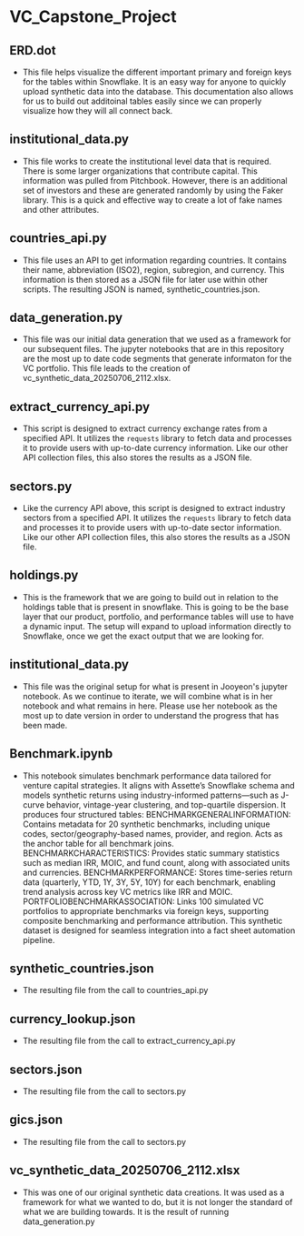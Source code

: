 # VC_Capstone_Project
## ERD.dot
- This file helps visualize the different important primary and foreign keys for the
tables within Snowflake. It is an easy way for anyone to quickly upload synthetic data
into the database. This documentation also allows for us to build out additoinal tables
easily since we can properly visualize how they will all connect back.

## institutional_data.py
 - This file works to create the institutional level data that is required. There
 is some larger organizations that contribute capital. This information was pulled
 from Pitchbook. However, there is an additional set of investors and these are
 generated randomly by using the Faker library. This is a quick and effective way
 to create a lot of fake names and other attributes.

## countries_api.py
- This file uses an API to get information regarding countries. It contains 
their name, abbreviation (ISO2), region, subregion, and currency. This 
information is then stored as a JSON file for later use within other scripts. 
The resulting JSON is named, synthetic_countries.json.

## data_generation.py
- This file was our initial data generation that we used as a framework for our
subsequent files. The jupyter notebooks that are in this repository are the
most up to date code segments that generate informaton for the VC portfolio. 
This file leads to the creation of vc_synthetic_data_20250706_2112.xlsx.

## extract_currency_api.py
- This script is designed to extract currency exchange rates from a specified 
API. It utilizes the `requests` library to fetch data and processes it to 
provide users with up-to-date currency information. Like our other API collection
files, this also stores the results as a JSON file.

## sectors.py
- Like the currency API above, this script is designed to extract industry
sectors from a specified API. It utilizes the `requests` library to fetch data 
and processes it to provide users with up-to-date sector information. Like our 
other API collection files, this also stores the results as a JSON file.

## holdings.py
- This is the framework that we are going to build out in relation to the 
holdings table that is present in snowflake. This is going to be the base layer
that our product, portfolio, and performance tables will use to have a dynamic
input. The setup will expand to upload information directly to Snowflake, once
we get the exact output that we are looking for.

## institutional_data.py
- This file was the original setup for what is present in Jooyeon's jupyter
notebook. As we continue to iterate, we will combine what is in her notebook 
and what remains in here. Please use her notebook as the most up to date version
in order to understand the progress that has been made.

## Benchmark.ipynb
- This notebook simulates benchmark performance data tailored for venture capital strategies. It aligns with Assette’s Snowflake schema and models synthetic returns using industry-informed patterns—such as J-curve behavior, vintage-year clustering, and top-quartile dispersion.
It produces four structured tables:
BENCHMARKGENERALINFORMATION: Contains metadata for 20 synthetic benchmarks, including unique codes, sector/geography-based names, provider, and region. Acts as the anchor table for all benchmark joins.
BENCHMARKCHARACTERISTICS: Provides static summary statistics such as median IRR, MOIC, and fund count, along with associated units and currencies.
BENCHMARKPERFORMANCE: Stores time-series return data (quarterly, YTD, 1Y, 3Y, 5Y, 10Y) for each benchmark, enabling trend analysis across key VC metrics like IRR and MOIC.
PORTFOLIOBENCHMARKASSOCIATION: Links 100 simulated VC portfolios to appropriate benchmarks via foreign keys, supporting composite benchmarking and performance attribution.
This synthetic dataset is designed for seamless integration into a fact sheet automation pipeline.

## synthetic_countries.json
- The resulting file from the call to countries_api.py

## currency_lookup.json
- The resulting file from the call to extract_currency_api.py

## sectors.json
- The resulting file from the call to sectors.py

## gics.json
- The resulting file from the call to sectors.py

## vc_synthetic_data_20250706_2112.xlsx
- This was one of our original synthetic data creations. It was used as a 
framework for what we wanted to do, but it is not longer the standard of 
what we are building towards. It is the result of running data_generation.py
